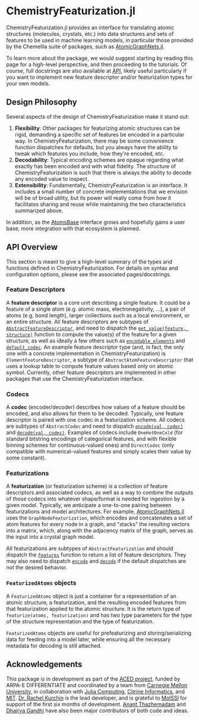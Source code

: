 # ChemistryFeaturization.jl

ChemistryFeaturization.jl provides an interface for translating atomic structures (molecules, crystals, etc.) into data structures and sets of features to be used in machine learning models, in particular those provided by the Chemellia suite of packages, such as [AtomicGraphNets.jl](https://github.com/Chemellia/AtomicGraphNets.jl).

To learn more about the package, we would suggest starting by reading this page for a high-level perspective, and then proceeding to the tutorials. Of course, full docstrings are also available at [API](@ref), likely useful particularly if you want to implement new feature descriptor and/or featurization types for your own models.

## Design Philosophy
Several aspects of the design of ChemistryFeaturization make it stand out:
1. **Flexibility**: Other packages for featurizing atomic structures can be rigid, demanding a specific set of features be encoded in a particular way. In ChemistryFeaturization, there may be some convenience function dispatches for defaults, but you always have the ability to tweak which features you include, how they're encoded, etc.
2. **Decodability**: Typical encoding schemes are opaque regarding what exactly has been encoded and with what fidelity. The structure of ChemistryFeaturization is such that there is always the ability to decode any encoded value to inspect.
3. **Extensibility**: Fundamentally, ChemistryFeaturization is an interface. It includes a small number of concrete implementations that we envision will be of broad utility, but its power will really come from how it facilitates sharing and reuse while maintaining the two characteristics summarized above.

In addition, as the [AtomsBase](https://github.com/JuliaMolSim/AtomsBase.jl) interface grows and hopefully gains a user base, more integration with that ecosystem is planned.

## API Overview
This section is meant to give a high-level summary of the types and functions defined in ChemistryFeaturization. For details on syntax and configuration options, please see the associated pages/docstrings.

### Feature Descriptors
A **feature descriptor** is a core unit describing a single feature. It could be a feature of a single atom (e.g. atomic mass, electronegativity, ...), a pair of atoms (e.g. bond length), larger collections such as a local environment, or an entire structure. All feature descriptors are subtypes of [`AbstractFeatureDescriptor`](@ref), and need to dispatch the [`get_value(feature, structure)`](@ref) function to compute the value(s) of the feature for a given structure, as well as ideally a few others such as [`encodable_elements`](@ref) and [`default_codec`](@ref). An example feature descriptor type (and, in fact, the only one with a concrete implementation in ChemistryFeaturization) is `ElementFeatureDescriptor`, a subtype of `AbstractAtomFeatureDescriptor` that uses a lookup table to compute feature values based only on atomic symbol. Currently, other feature descriptors are implemented in other packages that use the ChemistryFeaturization interface.

### Codecs
A **codec** (encoder/decoder) describes how values of a feature should be encoded, and also allows for them to be decoded. Typically, one feature descriptor is paired with one codec in a featurization scheme. All codecs are subtypes of `AbstractCodec` and need to dispatch [`encode(val, codec)`](@ref) and [`decode(val, codec)`](@ref). Examples of codecs include `OneHotOneCold` (for standard bitstring encodings of categorical features, and with flexible binning schemes for continuous-valued ones) and `DirectCodec` (only compatible with numerical-valued features and simply scales their value by some constant).

### Featurizations
A **featurization** (or featurization scheme) is a collection of feature descriptors and associated codecs, as well as a way to combine the outputs of those codecs into whatever shape/format is needed for ingestion by a given model. Typically, we anticipate a one-to-one pairing between featurizations and model architectures. For example, [AtomicGraphNets.jl](https://github.com/Chemellia/AtomicGraphNets.jl) uses the `GraphNodeFeaturization`, which encodes and concatenates a set of atom features for every node in a graph, and "stacks" the resulting vectors into a matrix, which, along with the adjacency matrix of the graph, serves as the input into a crystal graph model.

All featurizations are subtypes of `AbstractFeaturization` and should dispatch the [`features`](@ref) function to return a list of feature descriptors. They may also need to dispatch [`encode`](@ref) and [`decode`](@ref) if the default dispatches are not the desired behavior.

### `FeaturizedAtoms` objects
A `FeaturizedAtoms` object is just a container for a representation of an atomic structure, a featurization, and the resulting encoded features from that featurization applied to the atomic structure. It is the return type of `featurize(atoms, featurization)` and has two type parameters for the type of the structure representation and the type of featurization.

`FeaturizedAtoms` objects are useful for prefeaturizing and storing/serializing data for feeding into a model later, while ensuring all the necessary metadata for decoding is still attached.

## Acknowledgements
This package is in development as part of the [ACED project](https://www.cmu.edu/aced/), funded by ARPA-E DIFFERENTIATE and coordinated by a team from [Carnegie Mellon University](https://www.cmu.edu/), in collaboration with [Julia Computing](https://juliacomputing.com/), [Citrine Informatics](https://citrine.io/), and [MIT](https://web.mit.edu/). [Dr. Rachel Kurchin](https://rkurchin.github.io) is the lead developer, and is grateful to [MolSSI](https://molssi.org) for support of the first six months of development. [Anant Thazhemadam](https://thazhemadam.github.io/blog/) and [Dhairya Gandhi](https://github.com/DhairyaLGandhi) have also been major contributors of both code and ideas.
